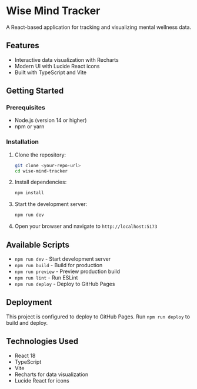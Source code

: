 # Wise Mind Tracker

A React-based application for tracking and visualizing mental wellness data.

## Features

- Interactive data visualization with Recharts
- Modern UI with Lucide React icons
- Built with TypeScript and Vite

## Getting Started

### Prerequisites

- Node.js (version 14 or higher)
- npm or yarn

### Installation

1. Clone the repository:
   ```bash
   git clone <your-repo-url>
   cd wise-mind-tracker
   ```

2. Install dependencies:
   ```bash
   npm install
   ```

3. Start the development server:
   ```bash
   npm run dev
   ```

4. Open your browser and navigate to `http://localhost:5173`

## Available Scripts

- `npm run dev` - Start development server
- `npm run build` - Build for production
- `npm run preview` - Preview production build
- `npm run lint` - Run ESLint
- `npm run deploy` - Deploy to GitHub Pages

## Deployment

This project is configured to deploy to GitHub Pages. Run `npm run deploy` to build and deploy.

## Technologies Used

- React 18
- TypeScript
- Vite
- Recharts for data visualization
- Lucide React for icons
